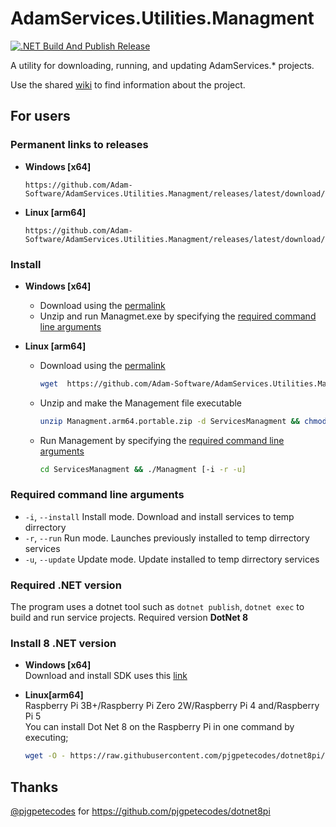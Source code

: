 # AdamServices.Utilities.Managment
[![.NET Build And Publish Release](https://github.com/Adam-Software/AdamServices.Utilities.Managment/actions/workflows/dotnet-desktop.yml/badge.svg)](https://github.com/Adam-Software/AdamServices.Utilities.Managment/actions/workflows/dotnet-desktop.yml)

A utility for downloading, running, and updating AdamServices.* projects.

Use the shared [wiki](https://github.com/Adam-Software/AdamServices.Utilities.Managment/wiki) to find information about the project.

## For users
### Permanent links to releases
* **Windows [x64]**
  ```
  https://github.com/Adam-Software/AdamServices.Utilities.Managment/releases/latest/download/Managment.win64.portable.zip
  ```
* **Linux [arm64]**
  ```
  https://github.com/Adam-Software/AdamServices.Utilities.Managment/releases/latest/download/Managment.arm64.portable.zip
  ```
### Install
* **Windows [x64]**
  * Download using the [permalink](#permanent-links-to-releases)
  * Unzip and run Managmet.exe by specifying the [required command line arguments](#required-command-line-arguments)

* **Linux [arm64]**
  * Download using the [permalink](#permanent-links-to-releases)
    ```bash
    wget  https://github.com/Adam-Software/AdamServices.Utilities.Managment/releases/latest/download/Managment.arm64.portable.zip
    ```
  * Unzip and make the Management file executable
    ```bash
    unzip Managment.arm64.portable.zip -d ServicesManagment && chmod +x ServicesManagment/Managment
    ```
  * Run Management by specifying the [required command line arguments](#required-command-line-arguments)
    ```bash
    cd ServicesManagment && ./Managment [-i -r -u]
    ```

### Required command line arguments
* `-i`, `--install`  Install mode. Download and install services to temp dirrectory
* `-r`, `--run`  Run mode. Launches previously installed to temp dirrectory services
* `-u`, `--update` Update mode. Update installed to temp dirrectory services

### Required .NET version
The program uses a dotnet tool such as `dotnet publish`, `dotnet exec` to build and run service projects.
Required version **DotNet 8**

### Install 8 .NET version
* **Windows [x64]**   
  Download and install SDK uses this [link](https://dotnet.microsoft.com/en-us/download/dotnet/8.0)
  
* **Linux[arm64]**   
  Raspberry Pi 3B+/Raspberry Pi Zero 2W/Raspberry Pi 4 and/Raspberry Pi 5    
  You can install Dot Net 8 on the Raspberry Pi in one command by executing;
  ```bash
  wget -O - https://raw.githubusercontent.com/pjgpetecodes/dotnet8pi/main/install.sh | sudo bash
  ```


## Thanks
[@pjgpetecodes](https://github.com/pjgpetecodes) for https://github.com/pjgpetecodes/dotnet8pi

